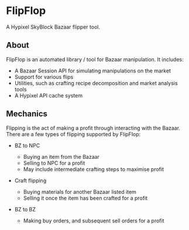 # FlipFlop
A Hypixel SkyBlock Bazaar flipper tool.

## About
FlipFlop is an automated library / tool for Bazaar manipulation.
It includes:

- A Bazaar Session API for simulating manipulations on the market
- Support for various flips
- Utilities, such as crafting recipe decomposition and market analysis tools
- A Hypixel API cache system

## Mechanics
Flipping is the act of making a profit through interacting with the Bazaar.
There are a few types of flipping supported by FlipFlop:

- BZ to NPC
  - Buying an item from the Bazaar
  - Selling to NPC for a profit
  - May include intermediate crafting steps to maximise profit


- Craft flipping
  - Buying materials for another Bazaar listed item
  - Selling it once the item has been crafted for a profit


- BZ to BZ
  - Making buy orders, and subsequent sell orders for a profit